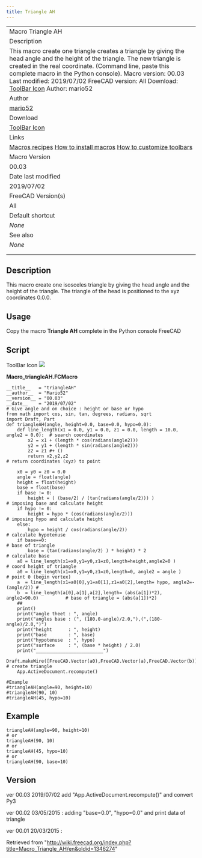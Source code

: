 ```yaml
---
title: Triangle AH
---
```


|                                                                                                                                                                                                                                                                                                                                                                                                          |
| -------------------------------------------------------------------------------------------------------------------------------------------------------------------------------------------------------------------------------------------------------------------------------------------------------------------------------------------------------------------------------------------------------- |
| Macro Triangle AH                                                                                                                                                                                                                                                                                                                                                                                        |
| Description                                                                                                                                                                                                                                                                                                                                                                                              |
| This macro create one triangle creates a triangle by giving the head angle and the height of the triangle. The new triangle is created in the real coordinate. (Command line, paste this complete macro in the Python console). Macro version: 00.03 Last modified: 2019/07/02 FreeCAD version: All Download: [ToolBar Icon](https://wiki.freecad.org/images/4/41/Macro_Triangle_AH.png) Author: mario52 |
| Author                                                                                                                                                                                                                                                                                                                                                                                                   |
| [mario52](/User:Mario52 "User:Mario52")                                                                                                                                                                                                                                                                                                                                                                  |
| Download                                                                                                                                                                                                                                                                                                                                                                                                 |
| [ToolBar Icon](https://wiki.freecad.org/images/4/41/Macro_Triangle_AH.png)                                                                                                                                                                                                                                                                                                                               |
| Links                                                                                                                                                                                                                                                                                                                                                                                                    |
| [Macros recipes](/Macros_recipes "Macros recipes") [How to install macros](/How_to_install_macros "How to install macros") [How to customize toolbars](/Customize_Toolbars "Customize Toolbars")                                                                                                                                                                                                         |
| Macro Version                                                                                                                                                                                                                                                                                                                                                                                            |
| 00.03                                                                                                                                                                                                                                                                                                                                                                                                    |
| Date last modified                                                                                                                                                                                                                                                                                                                                                                                       |
| 2019/07/02                                                                                                                                                                                                                                                                                                                                                                                               |
| FreeCAD Version(s)                                                                                                                                                                                                                                                                                                                                                                                       |
| All                                                                                                                                                                                                                                                                                                                                                                                                      |
| Default shortcut                                                                                                                                                                                                                                                                                                                                                                                         |
| _None_                                                                                                                                                                                                                                                                                                                                                                                                   |
| See also                                                                                                                                                                                                                                                                                                                                                                                                 |
| _None_                                                                                                                                                                                                                                                                                                                                                                                                   |
|                                                                                                                                                                                                                                                                                                                                                                                                          |
|                                                                                                                                                                                                                                                                                                                                                                                                          |

## Description

This macro create one isosceles triangle by giving the head angle and the height of the triangle. The triangle of the head is positioned to the xyz coordinates 0.0.0.

## Usage

Copy the macro **Triangle AH** complete in the Python console FreeCAD

## Script

ToolBar Icon ![](/images/Macro_Triangle_AH.png)

**Macro_triangleAH.FCMacro**

```
__title__   = "triangleAH"
__author__  = "Mario52"
__version__ = "00.03"
__date__    = "2019/07/02"
# Give angle and on choice : height or base or hypo
from math import cos, sin, tan, degrees, radians, sqrt
import Draft, Part
def triangleAH(angle, height=0.0, base=0.0, hypo=0.0):
    def line_length(x1 = 0.0, y1 = 0.0, z1 = 0.0, length = 10.0, angle2 = 0.0):  # search coordinates
        x2 = x1 + (length * cos(radians(angle2)))
        y2 = y1 + (length * sin(radians(angle2)))
        z2 = z1 #+ ()
        return x2,y2,z2                                                          # return coordinates (xyz) to point

    x0 = y0 = z0 = 0.0
    angle = float(angle)
    height = float(height)
    base = float(base)
    if base != 0:
        height = ( (base/2) / (tan(radians(angle/2))) )                          # imposing base and calculate height
    if hypo != 0:
        height = hypo * (cos(radians(angle/2)))                                  # imposing hypo and calculate height
    else:
        hypo = height / cos(radians(angle/2))                                    # calculate hypotenuse
    if base==0:                                                                  # base of triangle
        base = (tan(radians(angle/2) ) * height) * 2                             # calculate base
    a0 = line_length(x1=x0,y1=y0,z1=z0,length=height,angle2=0 )                  # coord height of triangle
    a0 = line_length(x1=x0,y1=y0,z1=z0,length=0, angle2 = angle )                # point 0 (begin vertex)
    a  = line_length(x1=a0[0],y1=a0[1],z1=a0[2],length= hypo, angle2=-(angle/2)) #
    b  = line_length(a[0],a[1],a[2],length= (abs(a[1])*2), angle2=90.0)          # base of triangle = (abs(a[1])*2)
    ##
    print()
    print("angle theet : ", angle)
    print("angles base : (", (180.0-angle)/2.0,"),(",(180-angle)/2.0,")")
    print("height      : ", height)
    print("base        : ", base)
    print("hypotenuse  : ", hypo)
    print("surface     : ", (base * height) / 2.0)
    print("_________________________")
    Draft.makeWire([FreeCAD.Vector(a0),FreeCAD.Vector(a),FreeCAD.Vector(b)],closed=True,face=True,support=None) # create triangle
    App.ActiveDocument.recompute()

#Example
#triangleAH(angle=90, height=10)
#triangleAH(90, 10)
#triangleAH(45, hypo=10)
```

## Example

```
triangleAH(angle=90, height=10)
# or
triangleAH(90, 10)
# or
triangleAH(45, hypo=10)
# or
triangleAH(90, base=10)

```

## Version

ver 00.03 2019/07/02 add "App.ActiveDocument.recompute()" and convert Py3

ver 00.02 03/05/2015 : adding "base=0.0", "hypo=0.0" and print data of triangle

ver 00.01 20/03/2015 :

Retrieved from "<http://wiki.freecad.org/index.php?title=Macro_Triangle_AH/en&oldid=1346274>"
